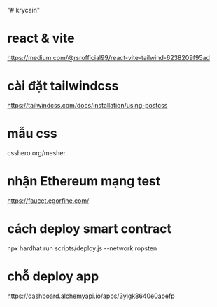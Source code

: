 "# krycain"

# react & vite

https://medium.com/@rsrofficial99/react-vite-tailwind-6238209f95ad

# cài đặt tailwindcss

https://tailwindcss.com/docs/installation/using-postcss

# mẫu css

csshero.org/mesher

# nhận Ethereum mạng test
https://faucet.egorfine.com/


# cách deploy smart contract
npx hardhat run scripts/deploy.js --network ropsten

# chỗ deploy app
https://dashboard.alchemyapi.io/apps/3yigk8640e0aoefp